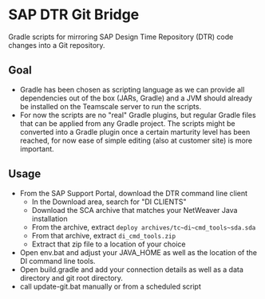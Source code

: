 SAP DTR Git Bridge
==================

Gradle scripts for mirroring SAP Design Time Repository (DTR) code changes into a Git repository.

Goal
----

* Gradle has been chosen as scripting language as we can provide all dependencies out of the box (JARs, Gradle) and a JVM should already be installed on the Teamscale server to run the scripts.
* For now the scripts are no "real" Gradle plugins, but regular Gradle files that can be applied from any Gradle project. The scripts might be converted into a Gradle plugin once a certain marturity level has been reached, for now ease of simple editing (also at customer site) is more important.

Usage
-----

* From the SAP Support Portal, download the DTR command line client
  * In the Download area, search for "DI CLIENTS"
  * Download the SCA archive that matches your NetWeaver Java installation
  * From the archive, extract `deploy archives/tc~di~cmd_tools~sda.sda`
  * From that archive, extract `di_cmd_tools.zip`
  * Extract that zip file to a location of your choice
* Open env.bat and adjust your JAVA_HOME as well as the location of the DI command line tools.
* Open build.gradle and add your connection details as well as a data directory and git root directory.
* call update-git.bat manually or from a scheduled script

